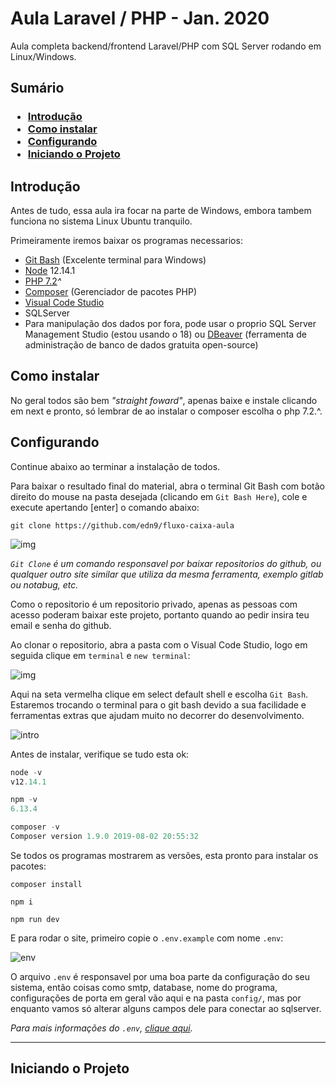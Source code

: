 # Aula Laravel / PHP - Jan. 2020
Aula completa backend/frontend Laravel/PHP com SQL Server rodando em Linux/Windows.

## Sumário

<h3>

- [Introdução](##Introdução)
- [Como instalar](##Como-instalar)
- [Configurando](##Configurando)
- [Iniciando o Projeto](##Iniciando-o-Projeto)
</h3>

## Introdução
Antes de tudo, essa aula ira focar na parte de Windows, embora tambem funciona no sistema Linux Ubuntu tranquilo.

Primeiramente iremos baixar os programas necessarios:

- <a href="https://gitforwindows.org/" target="blank">Git Bash</a> (Excelente terminal para Windows)
- <a href="https://nodejs.org/en/" target="blank">Node</a> 12.14.1
- <a href="https://windows.php.net/download#php-7.2" target="blank">PHP 7.2</a><i>^</i>
- <a href="https://getcomposer.org/" target="blank">Composer</a> (Gerenciador de pacotes PHP)
- <a href="https://code.visualstudio.com/" target="blank">Visual Code Studio</a>
- SQLServer
- Para manipulação dos dados por fora, pode usar o proprio SQL Server Management Studio (estou usando o 18) ou <a href="https://dbeaver.io/" target="blank">DBeaver</a> (ferramenta de administração de banco de dados gratuita open-source)


## Como instalar

No geral todos são bem *"straight foward"*, apenas baixe e instale clicando em next e pronto, só lembrar de ao instalar o composer escolha o php 7.2.^.

## Configurando

Continue abaixo ao terminar a instalação de todos.

Para baixar o resultado final do material, abra o terminal Git Bash com botão direito do mouse na pasta desejada (clicando em `Git Bash Here`), cole e execute apertando [enter] o comando abaixo:

`git clone https://github.com/edn9/fluxo-caixa-aula`

![img](https://i.imgur.com/NrHXArm.png)

*`Git Clone` é um comando responsavel por baixar repositorios do github, ou qualquer outro site similar que utiliza da mesma ferramenta, exemplo gitlab ou notabug, etc.*

Como o repositorio é um repositorio privado, apenas as pessoas com acesso poderam baixar este projeto, portanto quando ao pedir insira teu email e senha do github.

Ao clonar o repositorio, abra a pasta com o Visual Code Studio, logo em seguida clique em ``terminal`` e ``new terminal``:

![img](https://i.imgur.com/SJskwyt.png)

Aqui na seta vermelha clique em select default shell e escolha ``Git Bash``. Estaremos trocando o terminal para o git bash devido a sua facilidade e ferramentas extras que ajudam muito no decorrer do desenvolvimento.

![intro](https://i.imgur.com/woIoQVB.png)

Antes de instalar, verifique se tudo esta ok:

```js
node -v
v12.14.1

npm -v
6.13.4

composer -v
Composer version 1.9.0 2019-08-02 20:55:32
```

Se todos os programas mostrarem as versões, esta pronto para instalar os pacotes:

`composer install`

`npm i`

`npm run dev`

E para rodar o site, primeiro copie o `.env.example` com nome `.env`:

![env](https://i.imgur.com/SZ1Syyr.png)

O arquivo ``.env`` é responsavel por uma boa parte da configuração do seu sistema, então coisas como smtp, database, nome do programa, configurações de porta em geral vão aqui e na pasta ``config/``, mas por enquanto vamos só alterar alguns campos dele para conectar ao sqlserver.

*Para mais informações do ``.env``, <a href="https://laravel.com/docs/6.x/configuration" target="blank">clique aqui</a>.*

---

## Iniciando o Projeto